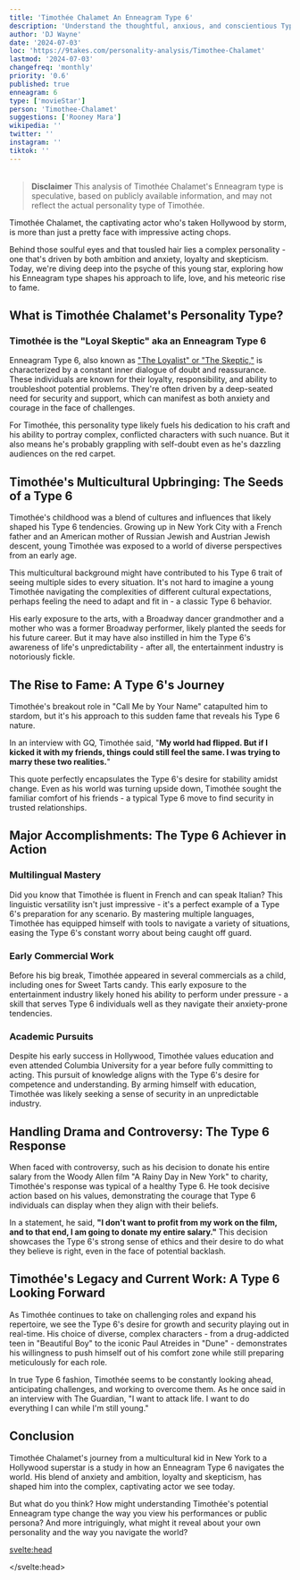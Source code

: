 ```yaml
---
title: 'Timothée Chalamet An Enneagram Type 6'
description: 'Understand the thoughtful, anxious, and conscientious Type 6'
author: 'DJ Wayne'
date: '2024-07-03'
loc: 'https://9takes.com/personality-analysis/Timothee-Chalamet'
lastmod: '2024-07-03'
changefreq: 'monthly'
priority: '0.6'
published: true
enneagram: 6
type: ['movieStar']
person: 'Timothee-Chalamet'
suggestions: ['Rooney Mara']
wikipedia: ''
twitter: ''
instagram: ''
tiktok: ''
---
```


<!--
    childhood and upbringing
    first big success
    style habits and quirks that relate to their personality type
    stressful moments in their life and how they handled them
    comfort- moments in their life where they are doing well and killing it
-->
<!-- // keywords:  -->

<script>
	import  PopCard  from "$lib/components/atoms/PopCard.svelte";
import BlogPurpose from '$lib/components/blog/BlogPurpose.svelte'
</script>

<div
	style="display: flex;
    justify-content: center;
    margin: 1rem 0;
	"
>
	<PopCard
		image={`/types/6s/${'Timothee-Chalamet'}.webp`}
		showIcon={false}
    enneagramType="6"
		displayText="Timothée Chalamet"
		subtext=""
	/>
</div>

> **Disclaimer** This analysis of Timothée Chalamet's Enneagram type is speculative, based on publicly available information, and may not reflect the actual personality type of Timothée.

<p class="firstLetter">Timothée Chalamet, the captivating actor who's taken Hollywood by storm, is more than just a pretty face with impressive acting chops.</p>

Behind those soulful eyes and that tousled hair lies a complex personality - one that's driven by both ambition and anxiety, loyalty and skepticism. Today, we're diving deep into the psyche of this young star, exploring how his Enneagram type shapes his approach to life, love, and his meteoric rise to fame.

## What is Timothée Chalamet's Personality Type?

### Timothée is the "Loyal Skeptic" aka an Enneagram Type 6

Enneagram Type 6, also known as ["The Loyalist" or "The Skeptic,"](/enneagram-corner/enneagram-type-6) is characterized by a constant inner dialogue of doubt and reassurance. These individuals are known for their loyalty, responsibility, and ability to troubleshoot potential problems. They're often driven by a deep-seated need for security and support, which can manifest as both anxiety and courage in the face of challenges.

For Timothée, this personality type likely fuels his dedication to his craft and his ability to portray complex, conflicted characters with such nuance. But it also means he's probably grappling with self-doubt even as he's dazzling audiences on the red carpet.

## Timothée's Multicultural Upbringing: The Seeds of a Type 6

Timothée's childhood was a blend of cultures and influences that likely shaped his Type 6 tendencies. Growing up in New York City with a French father and an American mother of Russian Jewish and Austrian Jewish descent, young Timothée was exposed to a world of diverse perspectives from an early age.

This multicultural background might have contributed to his Type 6 trait of seeing multiple sides to every situation. It's not hard to imagine a young Timothée navigating the complexities of different cultural expectations, perhaps feeling the need to adapt and fit in - a classic Type 6 behavior.

His early exposure to the arts, with a Broadway dancer grandmother and a mother who was a former Broadway performer, likely planted the seeds for his future career. But it may have also instilled in him the Type 6's awareness of life's unpredictability - after all, the entertainment industry is notoriously fickle.

## The Rise to Fame: A Type 6's Journey

Timothée's breakout role in "Call Me by Your Name" catapulted him to stardom, but it's his approach to this sudden fame that reveals his Type 6 nature.

In an interview with GQ, Timothée said, "**My world had flipped. But if I kicked it with my friends, things could still feel the same. I was trying to marry these two realities.**"

This quote perfectly encapsulates the Type 6's desire for stability amidst change. Even as his world was turning upside down, Timothée sought the familiar comfort of his friends - a typical Type 6 move to find security in trusted relationships.

## Major Accomplishments: The Type 6 Achiever in Action

### Multilingual Mastery

Did you know that Timothée is fluent in French and can speak Italian? This linguistic versatility isn't just impressive - it's a perfect example of a Type 6's preparation for any scenario. By mastering multiple languages, Timothée has equipped himself with tools to navigate a variety of situations, easing the Type 6's constant worry about being caught off guard.

### Early Commercial Work

Before his big break, Timothée appeared in several commercials as a child, including ones for Sweet Tarts candy. This early exposure to the entertainment industry likely honed his ability to perform under pressure - a skill that serves Type 6 individuals well as they navigate their anxiety-prone tendencies.

### Academic Pursuits

Despite his early success in Hollywood, Timothée values education and even attended Columbia University for a year before fully committing to acting. This pursuit of knowledge aligns with the Type 6's desire for competence and understanding. By arming himself with education, Timothée was likely seeking a sense of security in an unpredictable industry.

## Handling Drama and Controversy: The Type 6 Response

When faced with controversy, such as his decision to donate his entire salary from the Woody Allen film "A Rainy Day in New York" to charity, Timothée's response was typical of a healthy Type 6. He took decisive action based on his values, demonstrating the courage that Type 6 individuals can display when they align with their beliefs.

In a statement, he said, **"I don't want to profit from my work on the film, and to that end, I am going to donate my entire salary."** This decision showcases the Type 6's strong sense of ethics and their desire to do what they believe is right, even in the face of potential backlash.

<BlogPurpose/>

## Timothée's Legacy and Current Work: A Type 6 Looking Forward

As Timothée continues to take on challenging roles and expand his repertoire, we see the Type 6's desire for growth and security playing out in real-time. His choice of diverse, complex characters - from a drug-addicted teen in "Beautiful Boy" to the iconic Paul Atreides in "Dune" - demonstrates his willingness to push himself out of his comfort zone while still preparing meticulously for each role.

In true Type 6 fashion, Timothée seems to be constantly looking ahead, anticipating challenges, and working to overcome them. As he once said in an interview with The Guardian, "I want to attack life. I want to do everything I can while I'm still young."

## Conclusion

Timothée Chalamet's journey from a multicultural kid in New York to a Hollywood superstar is a study in how an Enneagram Type 6 navigates the world. His blend of anxiety and ambition, loyalty and skepticism, has shaped him into the complex, captivating actor we see today.

But what do you think? How might understanding Timothée's potential Enneagram type change the way you view his performances or public persona? And more intriguingly, what might it reveal about your own personality and the way you navigate the world?

<svelte:head>

<script type="application/ld+json">
{
  "@context": "http://schema.org",
  "@graph": [
    {
      "@type": "Article",
      "articleBody": "Timothée Chalamet, the captivating actor who's taken Hollywood by storm, is more than just a pretty face with impressive acting chops. Behind those soulful eyes and that tousled hair lies a complex personality - one that's driven by both ambition and anxiety, loyalty and skepticism. This article explores Timothée Chalamet's personality from the perspective of the Enneagram Type 6, delving into his upbringing, rise to fame, major accomplishments, and how he has navigated challenges and controversies.",
      "author": {
        "@type": "Person",
        "name": "DJ Wayne",
        "sameAs": ["https://www.instagram.com/djwayne3/", "https://www.youtube.com/@djwayne3", "https://www.linkedin.com/in/davidtwayne/", "https://twitter.com/djwayne3"]
      },
      "dateModified": "2024-07-09",
      "datePublished": "2024-07-09",
      "description": "This blog post examines Timothée Chalamet's personality through the lens of the Enneagram Type 6, exploring his upbringing, rise to fame, major accomplishments, and how he has handled challenges and controversies.",
      "headline": "The Anxious Achiever: Unveiling Timothée Chalamet's Enneagram Type 6 Personality",
      "image": {
        "@type": "ImageObject",
        "height": 900,
        "url": "https://9takes.com/types/6s/Timothee-Chalamet.webp",
        "width": 900
      },
      "mainEntityOfPage": {
        "@id": "https://9takes.com/personality-analysis/Timothee-Chalamet",
        "@type": "WebPage"
      },
      "mentions": {
        "@type": "Person",
        "name": "Timothée Chalamet",
        "sameAs": [
          "https://en.wikipedia.org/wiki/Timoth%C3%A9e_Chalamet",
          "https://www.imdb.com/name/nm3154303/",
          "https://twitter.com/RealChalamet"
        ]
      },
      "publisher": {
        "@type": "Organization",
        "sameAs": ["https://www.instagram.com/9takesdotcom/", "https://twitter.com/9takesdotcom"],
        "logo": {
          "@type": "ImageObject",
          "url": "https://9takes.com/brand/aero.png"
        },
        "name": "9takes"
      }
    },
    {
      "@type": "FAQPage",
      "mainEntity": [
        {
          "@type": "Question",
          "name": "What is Timothée Chalamet's Enneagram type?",
          "acceptedAnswer": {
            "@type": "Answer",
            "text": "Timothée Chalamet is an Enneagram Type 6, also known as The Loyalist or The Skeptic. Type 6s are characterized by their loyalty, responsibility, and ability to troubleshoot potential problems. They often have an inner dialogue of doubt and reassurance."
          }
        },
        {
          "@type": "Question",
          "name": "How did Timothée Chalamet's upbringing shape his Enneagram Type 6 personality?",
          "acceptedAnswer": {
            "@type": "Answer",
            "text": "Chalamet's multicultural upbringing in New York City, with a French father and an American mother of Russian and Austrian Jewish descent, likely contributed to his Type 6 trait of seeing multiple sides to every situation. This diverse background may have instilled in him the need to adapt and fit in, a classic Type 6 behavior."
          }
        },
        {
          "@type": "Question",
          "name": "What are some lesser-known facts about Timothée Chalamet that reflect his Enneagram Type 6 traits?",
          "acceptedAnswer": {
            "@type": "Answer",
            "text": "Chalamet is fluent in French and can speak Italian, which reflects a Type 6's preparation for various scenarios. He also attended Columbia University for a year before fully committing to acting, showcasing the Type 6's desire for competence and understanding."
          }
        },
        {
          "@type": "Question",
          "name": "How does Timothée Chalamet approach his acting career as an Enneagram Type 6?",
          "acceptedAnswer": {
            "@type": "Answer",
            "text": "As a Type 6, Chalamet likely approaches his roles with a mix of anxiety and dedication. His ability to portray complex, conflicted characters may stem from his own inner dialogue of doubt and reassurance. He also shows a willingness to push himself out of his comfort zone while meticulously preparing for each role."
          }
        },
        {
          "@type": "Question",
          "name": "How has Timothée Chalamet handled controversies as an Enneagram Type 6?",
          "acceptedAnswer": {
            "@type": "Answer",
            "text": "When faced with controversy, such as his decision to donate his entire salary from a Woody Allen film to charity, Chalamet's response was typical of a healthy Type 6. He took decisive action based on his values, demonstrating the courage that Type 6 individuals can display when they align with their beliefs."
          }
        }
      ]
    }
  ]
}
</script>

</svelte:head>

<style lang="scss"></style>

